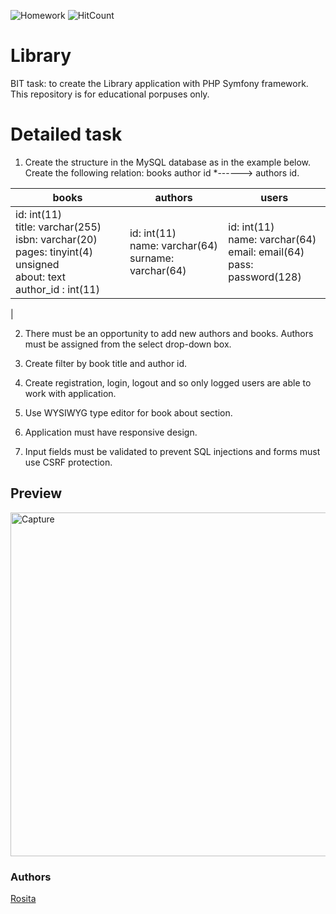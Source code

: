 ![Homework](https://img.shields.io/badge/PHP-application-blue)
![HitCount](http://hits.dwyl.com/rositatisor/homework.svg)

# Library
BIT task: to create the Library application with PHP Symfony framework.
This repository is for educational porpuses only.

# Detailed task
1. Create the structure in the MySQL database as in the example below. Create the following relation: books author id *------> authors id.

books | authors | users
------------ | ------------- | -------------
id: int(11) <br> title: varchar(255) <br> isbn: varchar(20)  <br> pages: tinyint(4) unsigned <br> about: text <br> author_id : int(11) | id: int(11) <br> name: varchar(64) <br> surname: varchar(64) | id: int(11) <br> name: varchar(64) <br> email: email(64) <br> pass: password(128) 
|

2. There must be an opportunity to add new authors and books. Authors must be assigned from the select drop-down box.

3. Create filter by book title and author id.

4. Create registration, login, logout and so only logged users are able to work with application.

5. Use WYSIWYG type editor for book about section.

6. Application must have responsive design.

7. Input fields must be validated to prevent SQL injections and forms must use CSRF protection.

## Preview
<img width="550" alt="Capture" src="https://raw.githubusercontent.com/rositatisor/library/master/assets/img/screenshot.PNG">

### Authors 
[Rosita](https://github.com/rositatisor)
